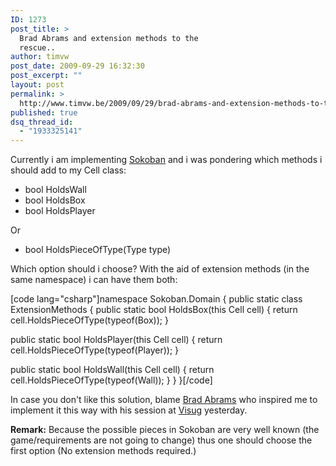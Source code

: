 ```yaml
---
ID: 1273
post_title: >
  Brad Abrams and extension methods to the
  rescue..
author: timvw
post_date: 2009-09-29 16:32:30
post_excerpt: ""
layout: post
permalink: >
  http://www.timvw.be/2009/09/29/brad-abrams-and-extension-methods-to-the-rescue/
published: true
dsq_thread_id:
  - "1933325141"
---
```

<p>Currently i am implementing <a href="http://en.wikipedia.org/wiki/Sokoban">Sokoban</a> and i was pondering which methods i should add to my Cell class:</p>

<ul>
<li>bool HoldsWall</li>
<li>bool HoldsBox</li>
<li>bool HoldsPlayer</li>
</ul>

<p>Or</p>

<ul>
<li>bool HoldsPieceOfType(Type type)</li>
</ul>

<p>Which option should i choose? With the aid of extension methods (in the same namespace) i can have them both:</p>

[code lang="csharp"]namespace Sokoban.Domain
{
 public static class ExtensionMethods
 {
  public static bool HoldsBox(this Cell cell)
  {
   return cell.HoldsPieceOfType(typeof(Box));
  }

  public static bool HoldsPlayer(this Cell cell)
  {
   return cell.HoldsPieceOfType(typeof(Player));
  }

  public static bool HoldsWall(this Cell cell)
  {
   return cell.HoldsPieceOfType(typeof(Wall));
  }
 }
}[/code]

<p>In case you don't like this solution, blame <a href="http://blogs.msdn.com/brada/">Brad Abrams</a> who inspired me to implement it this way with his session at <a href="http://www.visug.be">Visug</a> yesterday.</p>

<p><b>Remark:</b> Because the possible pieces in Sokoban are very well known (the game/requirements are not going to change) thus one should choose the first option (No extension methods required.)</p>